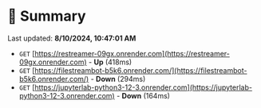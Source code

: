 # 📖 Summary
Last updated: **8/10/2024, 10:47:01 AM**

- `GET` [https://restreamer-09gx.onrender.com](https://restreamer-09gx.onrender.com) - **Up** (418ms)
- `GET` [https://filestreambot-b5k6.onrender.com/](https://filestreambot-b5k6.onrender.com/) - **Down** (294ms)
- `GET` [https://jupyterlab-python3-12-3.onrender.com](https://jupyterlab-python3-12-3.onrender.com) - **Down** (164ms)
